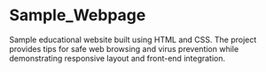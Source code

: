 # Sample_Webpage
Sample educational website built using HTML and CSS. The project provides tips for safe web browsing and virus prevention while demonstrating responsive layout and front-end integration.
